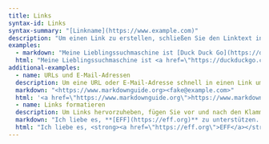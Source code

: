 ```yaml
---
title: Links
syntax-id: Links
syntax-summary: "[Linkname](https://www.example.com)"
description: "Um einen Link zu erstellen, schließen Sie den Linktext in Klammern ein (z. B. „[Duck Duck Go]“) und folgen Sie ihm dann direkt in Klammern mit der URL (z. B. „(https://duckduckgo.com)“). Optional können Sie nach der URL in Klammern einen Titel hinzufügen."
examples:
  - markdown: "Meine Lieblingssuchmaschine ist [Duck Duck Go](https://duckduckgo.com „Die beste Suchmaschine für Datenschutz“)."
  html: "Meine Lieblingssuchmaschine ist <a href=\"https://duckduckgo.com\" title=\"Die beste Suchmaschine für Datenschutz\">Duck Duck Go</a>."
additional-examples:
  - name: URLs und E-Mail-Adressen
  description: Um eine URL oder E-Mail-Adresse schnell in einen Link umzuwandeln, schließen Sie sie in spitze Klammern ein.
  markdown: "<https://www.markdownguide.org><fake@example.com>"
  html: '<a href=\"https://www.markdownguide.org\">https://www.markdownguide.org</a><a href=\"&#x6d;&#97;&#105;& #x6c;&#116;&#x6f;&#58;&#x66;&#x61;&#x6b;&#101;&#64;&#x65;&#120;&#x61;&#x6d ;&#x70;&#108;&#101;&#46;&#99;&#x6f;&#109;\">&#x66;&#x61;&#x6b;&#101;&# 64;&#x65;&#120;&#x61;&#x6d;&#x70;&#108;&#101;&#46;&#99;&#x6f;&#109;</a>'
  - name: Links formatieren
  description: Um Links hervorzuheben, fügen Sie vor und nach den Klammern und Klammern Sternchen ein.
  markdown: "Ich liebe es, **[EFF](https://eff.org)** zu unterstützen. Dies ist der *[Markdown Guide](https://www.markdownguide.org)*."
  html: "Ich liebe es, <strong><a href=\"https://eff.org\">EFF</a></strong> zu unterstützen. Dies ist der <em><a href=\"https://www.markdownguide.org\">Markdown-Leitfaden</a></em>."
---
```

